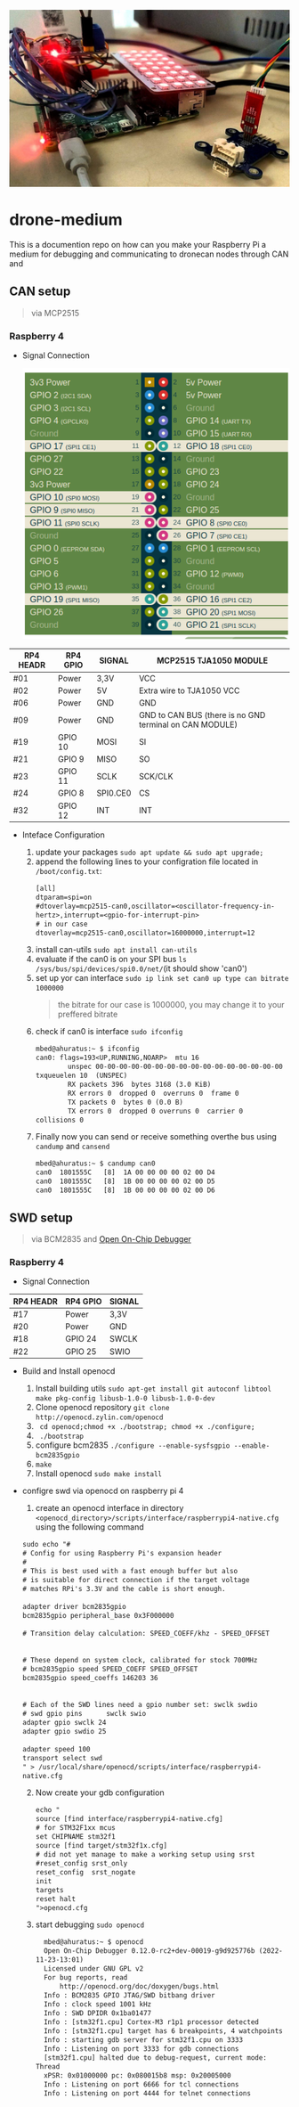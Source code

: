 
![](./docs/assets/setup.jpg)
# drone-medium
This is a documention repo on how can you make your Raspberry Pi a medium for debugging and communicating to dronecan nodes through CAN and



## CAN setup 
> via MCP2515


### Raspberry 4

* Signal Connection

  
  ![](./docs/assets/spi-pinout.png)

| RP4 HEADR | RP4 GPIO | SIGNAL   | MCP2515 TJA1050 MODULE                                  |
| --------- | -------- | -------- | ------------------------------------------------------- |
| #01       | Power    | 3,3V     | VCC                                                     |
| #02       | Power    | 5V       | Extra wire to TJA1050 VCC                               |
| #06       | Power    | GND      | GND                                                     |
| #09       | Power    | GND      | GND to CAN BUS (there is no GND terminal on CAN MODULE) |
| #19       | GPIO 10  | MOSI     | SI                                                      |
| #21       | GPIO 9   | MISO     | SO                                                      |
| #23       | GPIO 11  | SCLK     | SCK/CLK                                                 |
| #24       | GPIO 8   | SPI0.CE0 | CS                                                      |
| #32       | GPIO 12  | INT      | INT                                                     |


* Inteface Configuration
  
  1. update your packages ```sudo apt update && sudo apt upgrade;```
  2. append the following lines to your configration file  located in ```/boot/config.txt```:
        ```
        [all]
        dtparam=spi=on
        #dtoverlay=mcp2515-can0,oscillator=<oscillator-frequency-in-hertz>,interrupt=<gpio-for-interrupt-pin>
        # in our case
        dtoverlay=mcp2515-can0,oscillator=16000000,interrupt=12
        ```
  3. install can-utils ```sudo apt install can-utils```
  4. evaluate if the can0 is on your SPI bus ```ls /sys/bus/spi/devices/spi0.0/net/```(it should show 'can0')
  5. set up yor can interface ```sudo ip link set can0 up type can bitrate 1000000```
       > the bitrate for our case is 1000000, you may change it to your preffered bitrate
  6. check if can0 is interface ```sudo ifconfig```
        ```
        mbed@ahuratus:~ $ ifconfig
        can0: flags=193<UP,RUNNING,NOARP>  mtu 16
                unspec 00-00-00-00-00-00-00-00-00-00-00-00-00-00-00-00  txqueuelen 10  (UNSPEC)
                RX packets 396  bytes 3168 (3.0 KiB)
                RX errors 0  dropped 0  overruns 0  frame 0
                TX packets 0  bytes 0 (0.0 B)
                TX errors 0  dropped 0 overruns 0  carrier 0  collisions 0

        ```
  7. Finally now you can send or receive something overthe bus using ``` candump ``` and  ```cansend```
        ```
        mbed@ahuratus:~ $ candump can0
        can0  1801555C   [8]  1A 00 00 00 00 02 00 D4
        can0  1801555C   [8]  1B 00 00 00 00 02 00 D5
        can0  1801555C   [8]  1B 00 00 00 00 02 00 D6
        ```

## SWD setup
> via BCM2835 and [Open On-Chip Debugger](http://openocd.org) 


### Raspberry 4

* Signal Connection
  
| RP4 HEADR | RP4 GPIO | SIGNAL |
| --------- | -------- | ------ |
| #17       | Power    | 3,3V   |
| #20       | Power    | GND    |
| #18       | GPIO 24  | SWCLK  |
| #22       | GPIO 25  | SWIO   |



* Build and Install openocd
  
  1. Install building utils ```sudo apt-get install git autoconf libtool make pkg-config libusb-1.0-0 libusb-1.0-0-dev```
  2. Clone openocd repository ```git clone http://openocd.zylin.com/openocd```
  3. ``` cd openocd;chmod +x ./bootstrap; chmod +x ./configure;```
  4. ``` ./bootstrap```
  5. configure bcm2835 ```./configure --enable-sysfsgpio --enable-bcm2835gpio```
  6. ```make```
  7. Install openocd ``` sudo make install ```

* configre swd via openocd on raspberry pi 4 
  1. create an openocd interface in directory ```<openocd_directory>/scripts/interface/raspberrypi4-native.cfg``` using the following command 
  ```
  sudo echo "#
  # Config for using Raspberry Pi's expansion header
  #
  # This is best used with a fast enough buffer but also
  # is suitable for direct connection if the target voltage
  # matches RPi's 3.3V and the cable is short enough.

  adapter driver bcm2835gpio
  bcm2835gpio peripheral_base 0x3F000000

  # Transition delay calculation: SPEED_COEFF/khz - SPEED_OFFSET


  # These depend on system clock, calibrated for stock 700MHz
  # bcm2835gpio speed SPEED_COEFF SPEED_OFFSET
  bcm2835gpio speed_coeffs 146203 36


  # Each of the SWD lines need a gpio number set: swclk swdio
  # swd gpio pins      swclk swio
  adapter gpio swclk 24
  adapter gpio swdio 25

  adapter speed 100
  transport select swd
  " > /usr/local/share/openocd/scripts/interface/raspberrypi4-native.cfg
  ```


  2. Now create your gdb configuration 
      ```
      echo "
      source [find interface/raspberrypi4-native.cfg]
      # for STM32F1xx mcus
      set CHIPNAME stm32f1
      source [find target/stm32f1x.cfg]
      # did not yet manage to make a working setup using srst
      #reset_config srst_only
      reset_config  srst_nogate
      init
      targets
      reset halt
      ">openocd.cfg
      ```
  3. start debugging ```sudo openocd```
      ```
        mbed@ahuratus:~ $ openocd 
        Open On-Chip Debugger 0.12.0-rc2+dev-00019-g9d925776b (2022-11-23-13:01)
        Licensed under GNU GPL v2
        For bug reports, read
        	http://openocd.org/doc/doxygen/bugs.html
        Info : BCM2835 GPIO JTAG/SWD bitbang driver
        Info : clock speed 1001 kHz
        Info : SWD DPIDR 0x1ba01477
        Info : [stm32f1.cpu] Cortex-M3 r1p1 processor detected
        Info : [stm32f1.cpu] target has 6 breakpoints, 4 watchpoints
        Info : starting gdb server for stm32f1.cpu on 3333
        Info : Listening on port 3333 for gdb connections
        [stm32f1.cpu] halted due to debug-request, current mode: Thread 
        xPSR: 0x01000000 pc: 0x080015b8 msp: 0x20005000
        Info : Listening on port 6666 for tcl connections
        Info : Listening on port 4444 for telnet connections

      ```
